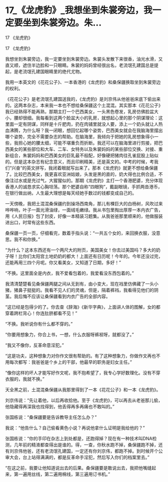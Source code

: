 # 17_《龙虎豹》_我想坐到朱裳旁边，我一定要坐到朱裳旁边。朱...

17 《龙虎豹》

17 《龙虎豹》

我想坐到朱裳旁边，我一定要坐到朱裳旁边。朱裳头发散下来很香，油光水滑，又直又顺，遮住半边脸和一只眼睛。朱裳的妈妈曾经很出名，老流氓孔建国总是提起，是老流氓孔建国眼睛里的绝代尤物。

我用一本英文的《花花公子》、一本香港的《龙虎豹》和桑保疆换取坐到朱裳旁边的权利。

《花花公子》是老流氓孔建国送我的，《龙虎豹》是刘京伟从他爸爸床底下偷出来的。这两本杂志，本来我一本也不想给桑保疆这个土混混。其实那本《花花公子》我已经熟得不能再熟，那期主打一个巴西美女，一头黑色卷发，乳房仿佛脸盆大小，腰却很细。我每看到这两个脸盆大小的乳房，就想起心里的那个阴谋理论：这里面一定有阴谋，同样是十斤肥肉，扔在肉铺里就没人要，添上一个奶头就让人热血沸腾，为什么呀？我一闭眼，想回忆起哪个姿势，巴西美女就会在我脑海里摆出哪个姿势，完全不需要杂志的帮助。在脑海里，我倾向于把她的乳房想象得小一些，我担心她的腰太细，可能不堪重负而折断。我还可以在脑海里进行剪接，把巴西美女的某些部位和大车、二车、女特务以及朱裳妈妈的某些部位交换、对接、重新组合，朱裳妈妈和巴西美女的巨乳最不般配，好像硬把猪肉往孔雀屁股上贴似的。但是这本杂志有纪念意义，而且印刷精美，还是英文的。中考的时候，考我们“兴奋”的英文拼写，我闭着眼就写出来了。那本《龙虎豹》就更不想给桑保疆了。比较巴西美女，我更喜欢亚洲姑娘，头发是黑的直的，奶大得也比例合适，不像注过水或是充过气，大猩猩似的。那期《龙虎豹》主打一个香港肥婆，充分体现香港人的诚恳求实心胸坦荡。那个肥婆自称“四眼狗”，戴副眼镜，手抓两沓港币，在银行做出纳，人生最大理想是每天经她手数过的钱都变成自己的。

一天傍晚，我把土混混桑保疆约到操场西南角，那儿有棵巨大的白杨树，风吹过来哗哗响，叶子一面光滑油绿，一面绒毛嫩绿。我从书包里掏出厚厚一本内衣广告，用《人民日报》包了封皮，好像一本精装习题集。从我爸爸那里顺来的，他做服装进出口，时常有这些东西。

桑保疆一页一页，仔细看完，数着手指头说：“一共五个女的，来回换衣服，没意思。我不和你换。”

“为什么？这本东西还有一个两尺大的附页，美国美女！你去过美国吗？多大的奶子呀！比你们太阳宫土地奶奶的都大！上面还有日历呢！今年的。今年还没过完，还能再用三四个月呢。你又看美女，又知道了日期，多好！”

“不换。这里面全是内衣，我不爱看包着的，我爱看没东西包着的。”

我清清楚楚看见桑保疆两腿之间从无到有，由小变大，现在裆里仿佛藏了一头小猪，猪鼻子挺挺的。我看不见人们的灵魂，但是，隔着裤裆，我看得见他们的阴茎。我后悔不应该让桑保疆看到内衣广告的全部内容。

“这已经是包得少的了。你去查《辞海》《新华字典》，上面讲人体的图解，女的都穿着跨栏背心！你连肚脐都看不见！”

“不换。我听说你有什么都不穿的。”

“你要用想象力，你合上书，一想，什么衣服呀裤衩呀，就都没了。”

“我又不像你，反革命意淫犯。”

“这是功夫，这种想象力对你作文很有帮助的。有了这种想象力，你做作文再也不用每次都写：我爸爸是个乡上的干部，他最早的职务是妇女主任。”

“像你这样的坏人才能写好作文呢，我不抱希望了，我专心学好数理化。没有不穿衣服的，我就不换。”

天全黑之前，土混混桑保疆从我那里得到了一本《花花公子》和一本《龙虎豹》。

刘京伟说：“先让着他，以后再收拾他。至于《龙虎豹》，可以再去从老爸那儿偷，他隐藏得再深我也找得到，他丢得再多再痛也不敢叫的。”

张国栋说：“桑保疆要是告诉教导主任怎么办？”

我说：“他告什么？自己偷看黄色小说？再说他拿什么证明是我给他的？”

张国栋说：“你的手印在杂志上到处都是，还跑得掉？现在有一种技术叫DNA检测，几年前的精液都查得出是谁的。得，一查，你秋水跑不掉，桑保疆跑不掉，还有刘京伟他爸，还有老流氓孔建国，一定还有你刘京伟，都跑不掉。到时候开个公审大会，台上站得满满的，都是反革命手淫犯，然后写入你们的档案里去。”

“在这之前，我要让他知道说出去的后果。桑保疆要是敢说出去，我把他嘴缝起来，第一遍用丝线，第二遍用棉线，第三遍用订书机。”